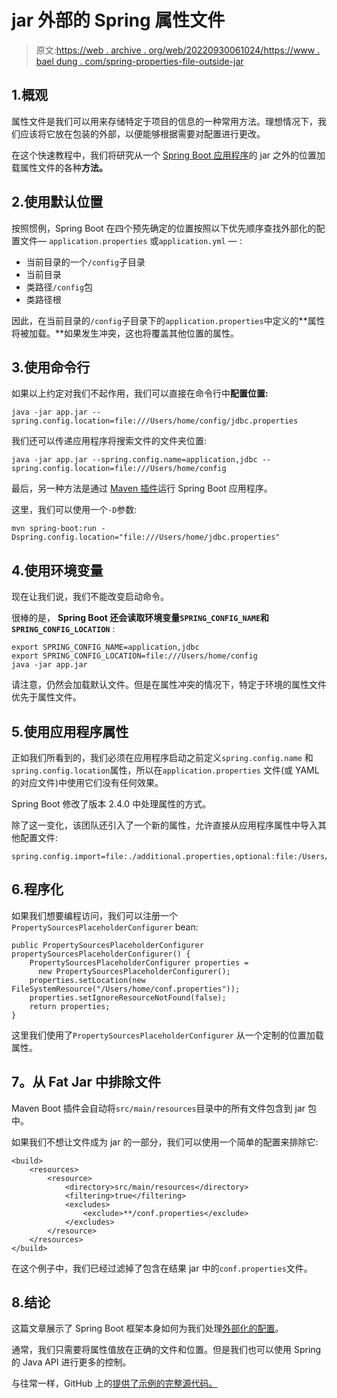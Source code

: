 # jar 外部的 Spring 属性文件

> 原文:[https://web . archive . org/web/20220930061024/https://www . bael dung . com/spring-properties-file-outside-jar](https://web.archive.org/web/20220930061024/https://www.baeldung.com/spring-properties-file-outside-jar)

## 1.概观

属性文件是我们可以用来存储特定于项目的信息的一种常用方法。理想情况下，我们应该将它放在包装的外部，以便能够根据需要对配置进行更改。

在这个快速教程中，我们将研究从一个 [Spring Boot 应用程序](/web/20220626072207/https://www.baeldung.com/properties-with-spring)的 jar 之外的位置加载属性文件的各种**方法。**

## 2.使用默认位置

按照惯例，Spring Boot 在四个预先确定的位置按照以下优先顺序查找外部化的配置文件— `application.properties` 或`application.yml` — :

*   当前目录的一个`/config`子目录
*   当前目录
*   类路径`/config`包
*   类路径根

因此，在当前目录的`/config`子目录下的`application.properties`中定义的**属性将被加载。**如果发生冲突，这也将覆盖其他位置的属性。

## 3.使用命令行

如果以上约定对我们不起作用，我们可以直接在命令行中**配置位置:**

```
java -jar app.jar --spring.config.location=file:///Users/home/config/jdbc.properties
```

我们还可以传递应用程序将搜索文件的文件夹位置:

```
java -jar app.jar --spring.config.name=application,jdbc --spring.config.location=file:///Users/home/config
```

最后，另一种方法是通过 [Maven 插件](/web/20220626072207/https://www.baeldung.com/spring-boot-command-line-arguments)运行 Spring Boot 应用程序。

这里，我们可以使用一个`-D`参数:

```
mvn spring-boot:run -Dspring.config.location="file:///Users/home/jdbc.properties"
```

## 4.使用环境变量

现在让我们说，我们不能改变启动命令。

很棒的是， **Spring Boot 还会读取环境变量`SPRING_CONFIG_NAME`和`SPRING_CONFIG_LOCATION`** :

```
export SPRING_CONFIG_NAME=application,jdbc
export SPRING_CONFIG_LOCATION=file:///Users/home/config
java -jar app.jar
```

请注意，仍然会加载默认文件。但是在属性冲突的情况下，特定于环境的属性文件优先于属性文件。

## 5.使用应用程序属性

正如我们所看到的，我们必须在应用程序启动之前定义`spring.config.name` 和`spring.config.location`属性，所以在`application.properties` 文件(或 YAML 的对应文件)中使用它们没有任何效果。

Spring Boot 修改了版本 2.4.0 中处理属性的方式。

除了这一变化，该团队还引入了一个新的属性，允许直接从应用程序属性中导入其他配置文件:

```
spring.config.import=file:./additional.properties,optional:file:/Users/home/config/jdbc.properties
```

## 6.程序化

如果我们想要编程访问，我们可以注册一个`PropertySourcesPlaceholderConfigurer` bean:

```
public PropertySourcesPlaceholderConfigurer propertySourcesPlaceholderConfigurer() {
    PropertySourcesPlaceholderConfigurer properties = 
      new PropertySourcesPlaceholderConfigurer();
    properties.setLocation(new FileSystemResource("/Users/home/conf.properties"));
    properties.setIgnoreResourceNotFound(false);
    return properties;
}
```

这里我们使用了`PropertySourcesPlaceholderConfigurer` 从一个定制的位置加载属性。

## **7。从 Fat Jar 中排除文件**

Maven Boot 插件会自动将`src/main/resources`目录中的所有文件包含到 jar 包中。

如果我们不想让文件成为 jar 的一部分，我们可以使用一个简单的配置来排除它:

```
<build>
    <resources>
        <resource>
            <directory>src/main/resources</directory>
            <filtering>true</filtering>
            <excludes>
                <exclude>**/conf.properties</exclude>
            </excludes>
        </resource>
    </resources>
</build>
```

在这个例子中，我们已经过滤掉了包含在结果 jar 中的`conf.properties`文件。

## 8.结论

这篇文章展示了 Spring Boot 框架本身如何为我们处理[外部化的配置](/web/20220626072207/https://www.baeldung.com/configuration-properties-in-spring-boot)。

通常，我们只需要将属性值放在正确的文件和位置。但是我们也可以使用 Spring 的 Java API 进行更多的控制。

与往常一样，GitHub 上的[提供了示例的完整源代码。](https://web.archive.org/web/20220626072207/https://github.com/eugenp/tutorials/tree/master/spring-boot-modules/spring-boot-environment)